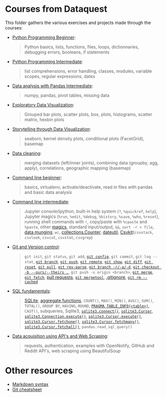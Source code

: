 # Courses from Dataquest

This folder gathers the various exercises and projects made through the courses:
- [Python Programming Beginner](\[Dataquest\]%20\[01\]%20Python%20Programming%20Beginner/): 
    > Python basics, lists, functions, files, loops, dictionnaries, debugging errors, booleans, if statements
- [Python Programming Intermediate](\[Dataquest\]%20\[02\]%20Python%20Programming%20Intermediate/): 
    > list comprehensions, error handling, classes, modules, variable scopes, regular expressions, dates
- [Data analysis with Pandas Intermediate](\[Dataquest\]%20\[03\]%20Data%20analysis%20with%20Pandas%20Intermediate): 
    > numpy, pandas, pivot tables, missing data
- [Exploratory Data Visualization](\[Dataquest\]%20\[04\]%20Exploratory%20Data%20Visualization): 
    > Grouped bar plots, scatter plots, box, plots, histograms, scatter matrix, hexbin plots
- [Storytelling through Data Visualization](\[Dataquest\]%20\[05\]%20Storytelling%20through%20Data%20Visualization): 
    > seaborn, kernel density plots, conditional plots (FacetGrid), basemap
- [Data cleaning](\[Dataquest\]%20\[06\]%20Data%20cleaning): 
    > merging datasets (left/inner joints), combining data (groupby, agg, apply), correlations, geographic mapping (basemap)
- [Command line beginner](\[Dataquest\]%20\[07\]%20Command%20line%20beginner): 
    > basics, virtualenv, activate/deactivate, read in files with pandas and basic data analysis
- [Command line intermediate](\[Dataquest\]%20\[08\]%20Command%20line%20intermediate): 
    > Jupyter console/ipython, built-in help system (`?`, `%quickref`, `help`), Jupyter magics (`%run`, `%edit`, `%debug`, `%history`, `%save`, `%who`, `%reset`), running shell commands with `!`, copy/paste with `%cpaste` and `%paste`, other [magics](http://ipython.readthedocs.org/en/stable/interactive/magics.html), standard input/output, `&&`, `sort -r < file`, [data munging](https://en.wikipedia.org/wiki/Data_wrangling), `wc`, [collections.Counter](https://docs.python.org/3/library/collections.html#collections.Counter), [dateutil](https://dateutil.readthedocs.org/en/latest/parser.html), [Csvkit](https://csvkit.readthedocs.io/en/0.9.1/install.html)(`csvstack`, `csvlook`, `csvcut`, `csvstat`, `csvgrep`)
- [Git and Version control](\[Dataquest\]%20\[09\]%20Git%20and%20Version%20control): 
    > `git init`, `git status`, `git add`, [`git config`](https://git-scm.com/docs/git-config), `git commit`, `git log --stat`, [`git branch`](https://git-scm.com/docs/git-branch), [`git push`](https://git-scm.com/docs/git-push), [`git remote`](https://git-scm.com/docs/git-remote), [`git show`](https://git-scm.com/docs/git-show), [`git diff`](https://git-scm.com/docs/git-diff), [`git reset`](https://git-scm.com/docs/git-reset), [`git pull`](https://git-scm.com/docs/git-pull), [`git rev-parse`](https://git-scm.com/docs/git-rev-parse), [`git branch -r/-a/-d`](https://git-scm.com/docs/git-branch), [`git checkout -b --ours/--theirs .`](https://git-scm.com/docs/git-checkout), `git push -u origin <branch>`, [`git merge`](https://git-scm.com/docs/git-merge), [`git fetch`](https://git-scm.com/docs/git-fetch), [pull requests](https://help.github.com/articles/using-pull-requests/), [`git mergetool`](https://git-scm.com/docs/git-mergetool), [.gitignore](https://github.com/github/gitignore), [`git rm --cached`](https://git-scm.com/docs/git-rm)
- [SQL fundamentals](\[Dataquest\]%20\[10\]%20Sql%20fundamentals):
    > [SQLite](https://www.sqlite.org), [aggregate functions](https://sqlite.org/lang_aggfunc.html), `COUNT()`, `MAX()`, `MIN()`, `AVG()`, `SUM()`, `TOTAL()`, `GROUP BY`, `HAVING`, `ROUND`, [`PRAGMA TABLE_INFO(<table>)`](https://sqlite.org/pragma.html#pragma_table_info), `CAST()`, subqueries, Sqlite3, [`sqlite3.connect()`](https://docs.python.org/3/library/sqlite3.html#sqlite3.Connection), [`sqlite3.Cursor`](https://docs.python.org/3/library/sqlite3.html#cursor-objects), [`sqlite3.Connection.execute()`](https://docs.python.org/3/library/sqlite3.html#sqlite3.Connection.execute), [`sqlite3.Cursor.execute()`](https://docs.python.org/3/library/sqlite3.html#sqlite3.Cursor.execute), [`sqlite3.Cursor.fetchone()`](https://docs.python.org/3/library/sqlite3.html#sqlite3.Cursor.fetchone), [`sqlite3.Cursor.fetchmany()`](https://docs.python.org/3/library/sqlite3.html#sqlite3.Cursor.fetchmany), [`sqlite3.Cursor.fetchall()`](https://docs.python.org/3/library/sqlite3.html#sqlite3.Cursor.fetchall), `pandas.read_sql_query()`
- [Data acquisition using API's and Web Scraping](\[Dataquest\]%20\[99\]%20APIs%20and%20Web%20Scraping): 
    > requests, authentication, examples with OpenNotify, GitHub and Reddit API's, web scraping using BeautifulSoup

# Other resources
- [Markdown syntax](https://daringfireball.net/projects/markdown/syntax)
- [Git cheatsheet](https://github.com/cnoza/DataAnalysis/blob/master/_CheatSheets/github-git-cheat-sheet.pdf)
